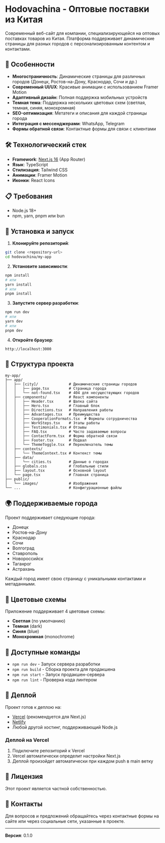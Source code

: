 # Hodovachina - Оптовые поставки из Китая

Современный веб-сайт для компании, специализирующейся на оптовых поставках товаров из Китая. Платформа поддерживает динамические страницы для разных городов с персонализированным контентом и контактами.

## 🚀 Особенности

- **Многостраничность**: Динамические страницы для различных городов (Донецк, Ростов-на-Дону, Краснодар, Сочи и др.)
- **Современный UI/UX**: Красивые анимации с использованием Framer Motion
- **Адаптивный дизайн**: Полная поддержка мобильных устройств
- **Темная тема**: Поддержка нескольких цветовых схем (светлая, темная, синяя, монохромная)
- **SEO-оптимизация**: Метатеги и описания для каждой страницы города
- **Интеграция с мессенджерами**: WhatsApp, Telegram
- **Формы обратной связи**: Контактные формы для связи с клиентами

## 🛠 Технологический стек

- **Framework**: [Next.js 16](https://nextjs.org/) (App Router)
- **Язык**: TypeScript
- **Стилизация**: Tailwind CSS
- **Анимации**: Framer Motion
- **Иконки**: React Icons

## 📋 Требования

- Node.js 18+ 
- npm, yarn, pnpm или bun

## 🔧 Установка и запуск

1. **Клонируйте репозиторий**:
```bash
git clone <repository-url>
cd hodovachina/my-app
```

2. **Установите зависимости**:
```bash
npm install
# или
yarn install
# или
pnpm install
```

3. **Запустите сервер разработки**:
```bash
npm run dev
# или
yarn dev
# или
pnpm dev
```

4. **Откройте браузер**:
```
http://localhost:3000
```

## 📁 Структура проекта

```
my-app/
├── app/
│   ├── [city]/              # Динамические страницы городов
│   │   ├── page.tsx         # Страница города
│   │   └── not-found.tsx    # 404 для несуществующих городов
│   ├── components/          # React компоненты
│   │   ├── Header.tsx       # Шапка сайта
│   │   ├── Hero.tsx         # Главный блок
│   │   ├── Directions.tsx   # Направления работы
│   │   ├── Advantages.tsx   # Преимущества
│   │   ├── CooperationFormats.tsx  # Форматы сотрудничества
│   │   ├── WorkSteps.tsx    # Этапы работы
│   │   ├── Testimonials.tsx # Отзывы
│   │   ├── FAQ.tsx          # Часто задаваемые вопросы
│   │   ├── ContactForm.tsx  # Форма обратной связи
│   │   ├── Footer.tsx       # Подвал
│   │   └── ThemeToggle.tsx  # Переключатель темы
│   ├── contexts/
│   │   └── ThemeContext.tsx # Контекст темы
│   ├── data/
│   │   └── cities.ts        # Данные о городах
│   ├── globals.css          # Глобальные стили
│   ├── layout.tsx           # Основной layout
│   └── page.tsx             # Главная страница
├── public/
│   └── images/              # Изображения
└── ...                      # Конфигурационные файлы
```

## 🌍 Поддерживаемые города

Проект поддерживает следующие города:
- Донецк
- Ростов-на-Дону
- Краснодар
- Сочи
- Волгоград
- Ставрополь
- Новороссийск
- Таганрог
- Астрахань

Каждый город имеет свою страницу с уникальными контактами и метаданными.

## 🎨 Цветовые схемы

Приложение поддерживает 4 цветовые схемы:
- **Светлая** (по умолчанию)
- **Темная** (dark)
- **Синяя** (blue)
- **Монохромная** (monochrome)

## 📝 Доступные команды

- `npm run dev` - Запуск сервера разработки
- `npm run build` - Сборка проекта для продакшена
- `npm run start` - Запуск продакшен-сервера
- `npm run lint` - Проверка кода линтером

## 🚀 Деплой

Проект готов к деплою на:
- [Vercel](https://vercel.com) (рекомендуется для Next.js)
- [Netlify](https://netlify.com)
- Любой другой хостинг, поддерживающий Node.js

### Деплой на Vercel

1. Подключите репозиторий к Vercel
2. Vercel автоматически определит настройки Next.js
3. Деплой произойдет автоматически при каждом push в main ветку

## 📄 Лицензия

Этот проект является частной собственностью.

## 👥 Контакты

Для вопросов и предложений обращайтесь через контактные формы на сайте или через социальные сети, указанные в проекте.

---

**Версия**: 0.1.0

